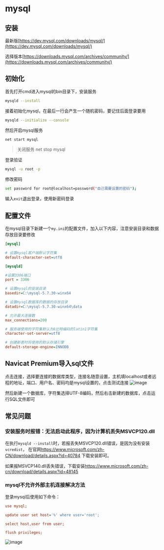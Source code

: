 # mysql

## 安装

最新版[https://dev.mysql.com/downloads/mysql/](https://dev.mysql.com/downloads/mysql/)

选择版本[https://downloads.mysql.com/archives/community/](https://downloads.mysql.com/archives/community/)

## 初始化

首先打开cmd进入mysql的bin目录下，安装服务

```sh
mysqld --install
```

接着初始化mysql，在最后一行会产生一个随机密码，要记住后面登录要用

```sh
mysqld --initialize --console
```

然后开启mysql服务

```sh
net start mysql
```

> 关闭服务 net stop mysql

登录验证

```sh
mysql -u root -p
```

修改密码

```sh
set password for root@localhost=password("自己需要设置的密码");
```

输入`exit`退出登录，使用新密码登录

## 配置文件

在mysql目录下新建一个`my.ini`的配置文件，加入以下内容，注意安装目录和数据存放目录要修改

```ini
[mysql]

# 设置mysql客户端默认字符集
default-character-set=utf8

[mysqld]

#设置3306端口
port = 3306

# 设置mysql的安装目录
basedir=C:\mysql-5.7.30-winx64

# 设置mysql数据库的数据的存放目录
datadir=C:\mysql-5.7.30-winx64\data

# 允许最大连接数
max_connections=200

# 服务端使用的字符集默认为8比特编码的latin1字符集
character-set-server=utf8

# 创建新表时将使用的默认存储引擎
default-storage-engine=INNODB

```

## Navicat Premium导入sql文件

点击连接，选择要连接的数据库类型，连接名随意设置，主机填localhost或者远程的地址，端口、用户名、密码均是mysql设置的，点击测试连接
![image](/blog/img/be/navicat.png)

然后新建一个数据库，字符集选择UTF-8编码，然后右击新建的数据库，点击运行SQL文件即可

## 常见问题

### 安装服务时报错：无法启动此程序，因为计算机丢失MSVCP120.dll

在执行`mysqld --install`时，若报丢失MSVCP120.dll错误，是因为没有安装`vcredist`，
在官网<https://www.microsoft.com/zh-CN/download/details.aspx?id=40784>
下载安装即可。

如果报MSVCP140.dll丢失错误，下载安装<https://www.microsoft.com/zh-cn/download/details.aspx?id=48145>

### mysql不允许外部主机连接解决方法

登录mysql后使用如下命令：

```ini
use mysql;

update user set host='%' where user='root';

select host,user from user;

flush privileges;
```

![image](/blog/img/be/mysql.png)
